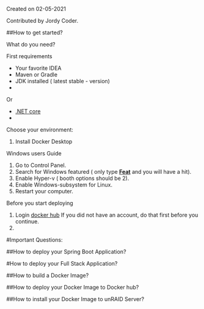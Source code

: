 Created on 02-05-2021

Contributed by Jordy Coder.



##How to get started?


What do you need?

First requirements
- Your favorite IDEA
- Maven or Gradle
- JDK installed ( latest stable - version)
- 
Or
- [.NET core](https://docs.microsoft.com/en-us/dotnet/core/docker/build-container?tabs=windows)
- 
Choose your environment:

1. Install Docker Desktop

Windows users Guide
1. Go to Control Panel.
2. Search for Windows featured ( only type <b><u>Feat</b></u> and you will have a hit).
3. Enable Hyper-v ( booth options should be 2).
4. Enable Windows-subsystem for Linux.
5. Restart your computer.

Before you start deploying
1. Login [docker hub](https://hub.docker.com/)
   If you did not have an account, do that first before you continue.
2.    


#Important Questions:

##How to deploy your Spring Boot Application?

#How to deploy your Full Stack Application?

##How to build a Docker Image?

##How to deploy your Docker Image to Docker hub?

##How to install your Docker Image to unRAID Server?
